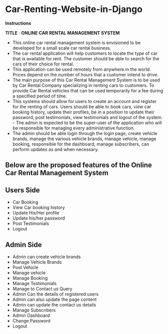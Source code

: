 # Car-Renting-Website-in-Django

 **Instructions**

**TITLE** :
**ONLINE CAR RENTAL MANAGEMENT SYSTEM**

- This online car rental management system is envisioned to be developed for a small scale car rental business. 
- The car rental application will help customers to locate the type of car that is available for rent. The customer should be able to search for   the cars of their choice for rental.
- This application can be used remotely from anywhere in the world. Prices depend on the number of hours that a customer intend to drive. 
- The main purpose of this Car Rental Management System is to be used by Car Rental Company specializing in renting cars to customers. To provide Car Rental vehicles that can be used temporarily for a fee during a specified period of time.
- This systems should allow for users to create an account and register for the renting of cars. Users should be able to book cars, view car booking history, update their profiles, be in a position to update their password, post testimonials, view testimonials and logout of the system. - The admin is expected to be the super-user of the application who will be responsible for managing every administrative function. 
- The admin should be able login through the login page, create vehicle brands, manage the various vehicle brands, manage vehicle, manage booking, responsible for the dashboard, manage subscribers, can perform updates as and when necessary.

## Below are the proposed features of the Online Car Rental Management System

## Users  Side

* Car Booking
* View Car booking history
* Update His/Her profile
* Update his/her password
* Post Testimonials
* Logout

## Admin Side

* Admin can create vehicle brands
* Manage Vehicle Brands
* Post Vehicle
* Manage vehicle
* Manage Booking
* Manage Testimonials
* Manage to Contact us Query
* Admin Can the details of registered users
* Admin can also update the page content
* Admin can update the contact us details
* Manage Subscribers
* Admin Dashboard
* Change Password
* Logout